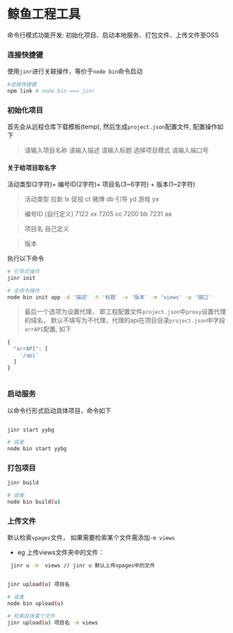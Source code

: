 # 鲸鱼工程工具

命令行模式功能开发: 初始化项目、启动本地服务、打包文件、上传文件至OSS

###  连接快捷键
使用`jinr`进行关联操作，等价于`node bin`命令启动

```bash
#连接快捷键
npm link # node bin === jinr

```

### 初始化项目
首先会从远程仓库下载模板(temp), 然后生成`project.json`配置文件, 配置操作如下

> 请输入项目名称
> 请输入描述
> 请输入标题
> 选择项目模式
> 请输入端口号

#### 关于给项目取名字
 活动类型(2字符)+  编号ID(2字符)+ 项目名(3~6字符) + 版本(1~2字符)

> 活动类型
拉新 lx
促投 ct
赌博 db
引导 yd
游戏 yx

> 编号ID (自行定义)
7122 xx
7205 cc
7200 bb
7231 aa

> 项目名
自己定义

> 版本


执行以下命令
```bash
# 引导式操作
jinr init

# 全命令操作
node bin init app -d '描述' -t '标题' -v '版本' -m 'views' -p '端口'

```

> 最后一个选项为设置代理， 即工程配置文件`project.json`中`proxy`设置代理的域名， 默认不填写为不代理，代理的api在项目目录`project.json`中字段`arrAPI`配置, 如下
```js
{
  "arrAPI": [
    '/api'
  ]
}
  
```

### 启动服务

以命令行形式启动具体项目，命令如下
```bash

jinr start yybg

# 或者
node bin start yybg

```

### 打包项目

```bash
jinr build

# 或者
node bin build(u)
```

### 上传文件
默认检索`vpages`文件， 如果需要检索某个文件需添加`-m views`
- eg 上传views文件夹中的文件：

```bash
 jinr u -m  views // jinr u 默认上传vpages中的文件
```


```bash

jinr upload(u) 项目名

# 或者
node bin upload(u)

# 检索具体某个文件
jinr upload(u) 项目名 -m views

```